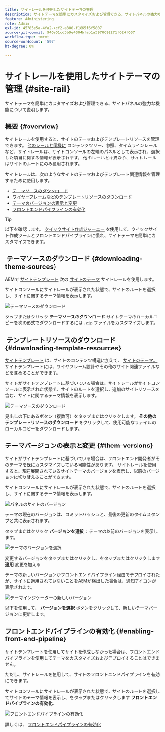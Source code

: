 ```yaml
---
title: サイトレールを使用したサイトテーマの管理
description: サイトテーマを簡単にカスタマイズおよび管理できる、サイトパネルの強力な機能について説明します。
feature: Administering
role: Admin
exl-id: 45785e5a-4fa2-4cf2-a300-f1865f6f5807
source-git-commit: 940a01cd3b9e4804bfab1a5970699271f624f087
workflow-type: tm+mt
source-wordcount: '597'
ht-degree: 0%

---
```


# サイトレールを使用したサイトテーマの管理 {#site-rail}

サイトテーマを簡単にカスタマイズおよび管理できる、サイトパネルの強力な機能について説明します。

## 概要 {#overview}

サイトレールを使用すると、サイトのテーマおよびテンプレートリソースを管理できます。 [他のレールと同様に](/help/sites-cloud/authoring/getting-started/basic-handling.md#rail-selector) コンテンツツリー、参照、タイムラインレールなど、サイトレールは、サイトコンソールの左端のパネルとして表示され、選択した項目に関する情報が表示されます。 他のレールとは異なり、サイトレールはサイトのルートにのみ適用されます。

サイトレールは、次のようなサイトのテーマおよびテンプレート関連情報を管理するために使用します。

* [テーマソースのダウンロード](#downloading-theme-sources)
* [ワイヤーフレームなどのテンプレートリソースのダウンロード](#downloading-template-resources)
* [テーマのバージョンの表示と変更](#theme-vrsions)
* [フロントエンドパイプラインの有効化](#enabling-the-front-end-pipeline)

>[!TIP]
>
>以下を確認します。 [クイックサイト作成ジャーニー](/help/journey-sites/quick-site/overview.md) を使用して、クイックサイト作成ツールとフロントエンドパイプラインに慣れ、サイトテーマを簡単にカスタマイズできます。

##  テーマソースのダウンロード {#downloading-theme-sources}

AEMで [サイトテンプレート](site-templates.md) 次の [サイトのテーマ](site-themes.md) サイトレールを使用します。

サイトコンソールにサイトレールが表示された状態で、サイトのルートを選択し、サイトに関するテーマ情報を表示します。

![テーマソースのダウンロード](/help/sites-cloud/administering/assets/download-theme-wireframe.png)

タップまたはクリック **テーマソースのダウンロード** サイトテーマのローカルコピーを次の形式でダウンロードするには `.zip` ファイルをカスタマイズします。

##  テンプレートリソースのダウンロード {#downloading-template-resources}

[サイトテンプレート](site-templates.md) は、サイトのコンテンツ構造に加えて、 [サイトのテーマ。](site-themes.md) サイトテンプレートには、ワイヤフレーム設計やその他のサイト関連ファイルなどを含めることができます。

サイトがサイトテンプレートに基づいている場合は、サイトレールがサイトコンソールに表示された状態で、サイトのルートを選択し、追加のサイトリソースを含む、サイトに関するテーマ情報を表示します。

![テーマソースのダウンロード](/help/sites-cloud/administering/assets/download-theme-wireframe.png)

見出しの下にあるボタン（複数可）をタップまたはクリックします。 **その他のテンプレートリソースのダウンロード** をクリックして、使用可能なファイルのローカルコピーをダウンロードします。

## テーマバージョンの表示と変更 {#them-versions}

サイトがサイトテンプレートに基づいている場合は、フロントエンド開発者がそのテーマを既にカスタマイズしている可能性があります。 サイトレールを使用すると、現在展開されているサイトテーマのバージョンを表示し、以前のバージョンに切り替えることができます。

サイトコンソールにサイトレールが表示された状態で、サイトのルートを選択し、サイトに関するテーマ情報を表示します。

![パネルのサイトのバージョン](/help/sites-cloud/administering/assets/theme-versions.png)

テーマの現在のバージョンは、コミットハッシュと、最後の更新のタイムスタンプと共に表示されます。

タップまたはクリック **バージョンを選択** ：テーマの以前のバージョンを表示します。

![テーマのバージョンを選択](/help/sites-cloud/administering/assets/select-theme-versions.png)

変更するバージョンをタップまたはクリックし、をタップまたはクリックします **適用** 変更を加える

テーマの新しいバージョンがフロントエンドパイプライン経由でデプロイされたが、サイトに適用されていないことをAEMが検出した場合は、通知アイコンが表示されます。

![テーマインジケーターの新しいバージョン](/help/sites-cloud/administering/assets/new-theme-version.png)

以下を使用して、 **バージョンを選択** ボタンをクリックして、新しいテーマバージョンに更新します。

## フロントエンドパイプラインの有効化 {#enabling-front-end-pipeline}

サイトテンプレートを使用してサイトを作成しなかった場合は、フロントエンドパイプラインを使用してテーマをカスタマイズおよびデプロイすることはできません。

ただし、サイトレールを使用して、サイトのフロントエンドパイプラインを有効にできます。

サイトコンソールにサイトレールが表示された状態で、サイトのルートを選択してサイトのテーマ情報を表示し、をタップまたはクリックします **フロントエンドパイプラインの有効化**.

![フロントエンドパイプラインの有効化](/help/sites-cloud/administering/assets/enable-fep.png)

詳しくは、 [フロントエンドパイプラインの有効化](enable-front-end-pipeline.md)
